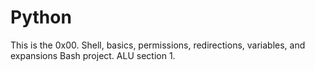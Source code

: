 # Python
This is the 0x00. Shell, basics, permissions, redirections, variables, and expansions Bash project. ALU section 1.
